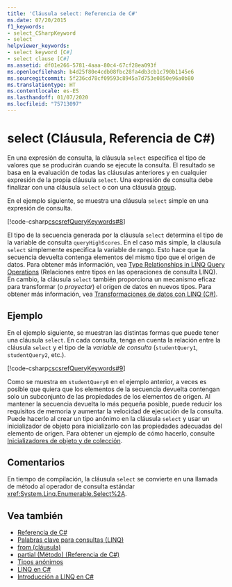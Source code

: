 ```yaml
---
title: 'Cláusula select: Referencia de C#'
ms.date: 07/20/2015
f1_keywords:
- select_CSharpKeyword
- select
helpviewer_keywords:
- select keyword [C#]
- select clause [C#]
ms.assetid: df01e266-5781-4aaa-80c4-67cf28ea093f
ms.openlocfilehash: b4d25f80e4cdb08fbc28fa4db3cb1c790b1145e6
ms.sourcegitcommit: 5f236cd78cf09593c8945a7d753e0850e96a0b80
ms.translationtype: HT
ms.contentlocale: es-ES
ms.lasthandoff: 01/07/2020
ms.locfileid: "75713097"
---
```

# <a name="select-clause-c-reference"></a>select (Cláusula, Referencia de C#)

En una expresión de consulta, la cláusula `select` especifica el tipo de valores que se producirán cuando se ejecute la consulta. El resultado se basa en la evaluación de todas las cláusulas anteriores y en cualquier expresión de la propia cláusula `select`. Una expresión de consulta debe finalizar con una cláusula `select` o con una cláusula [group](group-clause.md).

En el ejemplo siguiente, se muestra una cláusula `select` simple en una expresión de consulta.

[!code-csharp[cscsrefQueryKeywords#8](~/samples/snippets/csharp/VS_Snippets_VBCSharp/CsCsrefQueryKeywords/CS/Select.cs#8)]  

El tipo de la secuencia generada por la cláusula `select` determina el tipo de la variable de consulta `queryHighScores`. En el caso más simple, la cláusula `select` simplemente especifica la variable de rango. Esto hace que la secuencia devuelta contenga elementos del mismo tipo que el origen de datos. Para obtener más información, vea [Type Relationships in LINQ Query Operations](../../programming-guide/concepts/linq/type-relationships-in-linq-query-operations.md) (Relaciones entre tipos en las operaciones de consulta LINQ). En cambio, la cláusula `select` también proporciona un mecanismo eficaz para transformar (o *proyectar*) el origen de datos en nuevos tipos. Para obtener más información, vea [Transformaciones de datos con LINQ (C#)](../../programming-guide/concepts/linq/data-transformations-with-linq.md).

## <a name="example"></a>Ejemplo

En el ejemplo siguiente, se muestran las distintas formas que puede tener una cláusula `select`. En cada consulta, tenga en cuenta la relación entre la cláusula `select` y el tipo de la *variable de consulta* (`studentQuery1`, `studentQuery2`, etc.).

[!code-csharp[cscsrefQueryKeywords#9](~/samples/snippets/csharp/VS_Snippets_VBCSharp/CsCsrefQueryKeywords/CS/Select.cs#9)]

Como se muestra en `studentQuery8` en el ejemplo anterior, a veces es posible que quiera que los elementos de la secuencia devuelta contengan solo un subconjunto de las propiedades de los elementos de origen. Al mantener la secuencia devuelta lo más pequeña posible, puede reducir los requisitos de memoria y aumentar la velocidad de ejecución de la consulta. Puede hacerlo al crear un tipo anónimo en la cláusula `select` y usar un inicializador de objeto para inicializarlo con las propiedades adecuadas del elemento de origen. Para obtener un ejemplo de cómo hacerlo, consulte [Inicializadores de objeto y de colección](../../programming-guide/classes-and-structs/object-and-collection-initializers.md).

## <a name="remarks"></a>Comentarios

En tiempo de compilación, la cláusula `select` se convierte en una llamada de método al operador de consulta estándar <xref:System.Linq.Enumerable.Select%2A>.

## <a name="see-also"></a>Vea también

- [Referencia de C#](../index.md)
- [Palabras clave para consultas (LINQ)](query-keywords.md)
- [from (cláusula)](from-clause.md)
- [partial (Método) (Referencia de C#)](partial-method.md)
- [Tipos anónimos](../../programming-guide/classes-and-structs/anonymous-types.md)
- [LINQ en C#](../../linq/index.md)
- [Introducción a LINQ en C#](/dotnet/csharp/programming-guide/concepts/linq/)
